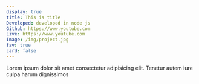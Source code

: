 ```yaml
---
display: true
title: This is title
Developed: developed in node js
Github: https://www.youtube.com
Live: https://www.youtube.com
Image: /img/project.jpg
fav: true
card: false
---
```

Lorem ipsum dolor sit amet consectetur adipisicing elit. Tenetur autem iure culpa harum dignissimos